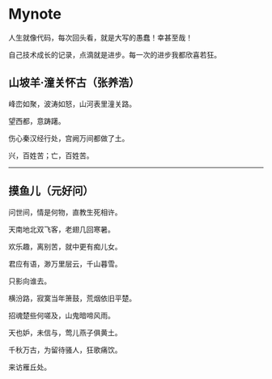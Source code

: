 # Mynote

人生就像代码，每次回头看，就是大写的愚蠢！幸甚至哉！

自己技术成长的记录，点滴就是进步。每一次的进步我都欣喜若狂。

## 山坡羊·潼关怀古（张养浩）

峰峦如聚，波涛如怒，山河表里潼关路。

望西都，意踌躇。

伤心秦汉经行处，宫阙万间都做了土。

兴，百姓苦；亡，百姓苦。

---

## 摸鱼儿（元好问）

问世间，情是何物，直教生死相许。

天南地北双飞客，老翅几回寒暑。

欢乐趣，离别苦，就中更有痴儿女。

君应有语，渺万里层云，千山暮雪。

只影向谁去。

横汾路，寂寞当年箫鼓，荒烟依旧平楚。

招魂楚些何嗟及，山鬼暗啼风雨。

天也妒，未信与，莺儿燕子俱黄土。

千秋万古，为留待骚人，狂歌痛饮。

来访雁丘处。
